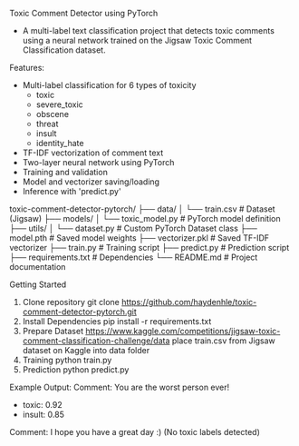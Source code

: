 
Toxic Comment Detector using PyTorch
- A multi-label text classification project that detects toxic comments using a neural network trained on the Jigsaw Toxic Comment Classification dataset.

Features:
- Multi-label classification for 6 types of toxicity
  - toxic
  - severe_toxic
  - obscene
  - threat
  - insult
  - identity_hate
- TF-IDF vectorization of comment text
- Two-layer neural network using PyTorch
- Training and validation
- Model and vectorizer saving/loading
- Inference with 'predict.py'

toxic-comment-detector-pytorch/
├── data/
│ └── train.csv # Dataset (Jigsaw)
├── models/
│ └── toxic_model.py # PyTorch model definition
├── utils/
│ └── dataset.py # Custom PyTorch Dataset class
├── model.pth # Saved model weights
├── vectorizer.pkl # Saved TF-IDF vectorizer
├── train.py # Training script
├── predict.py # Prediction script
├── requirements.txt # Dependencies
└── README.md # Project documentation

Getting Started
1. Clone repository
   git clone https://github.com/haydenhle/toxic-comment-detector-pytorch.git
2. Install Dependencies
   pip install -r requirements.txt
3. Prepare Dataset https://www.kaggle.com/competitions/jigsaw-toxic-comment-classification-challenge/data
   place train.csv from Jigsaw dataset on Kaggle into data folder
4. Training
   python train.py
5. Prediction
   python predict.py

Example Output:
Comment: You are the worst person ever!
  - toxic: 0.92
  - insult: 0.85

Comment: I hope you have a great day :)
  (No toxic labels detected)
